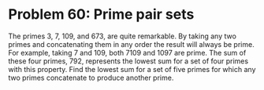 # Problem 60: Prime pair sets
The primes 3, 7, 109, and 673, are quite remarkable. By taking any two
primes and concatenating them in any order the result will always be
prime. For example, taking 7 and 109, both 7109 and 1097 are prime. The
sum of these four primes, 792, represents the lowest sum for a set of
four primes with this property. Find the lowest sum for a set of five
primes for which any two primes concatenate to produce another prime.
